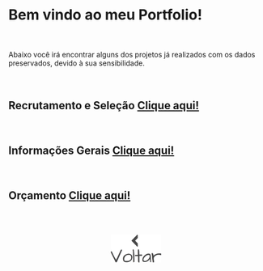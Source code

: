 
# Bem vindo ao meu Portfolio!
<br><br>
Abaixo você irá encontrar alguns dos projetos já realizados com os dados preservados, devido à sua sensibilidade.
<br><br><br>
## Recrutamento e Seleção <a href="https://gabrielteixeira2004.github.io/Gabriel-Portfolio/RS">Clique aqui!</a>
<br>


## Informações Gerais <a href="https://gabrielteixeira2004.github.io/Gabriel-Portfolio/Informacoes_Gerais">Clique aqui!</a>
<br>


## Orçamento <a href="https://gabrielteixeira2004.github.io/Gabriel-Portfolio/Orcamento">Clique aqui!</a>
<br><br>


<p align="center">  
  <a href="https://gabrielteixeira2004.github.io/Gabriel-Portfolio/portfolio"><img src="images/Voltar.png" width="20%" alt="Voltar"></a>   
</p>                      
